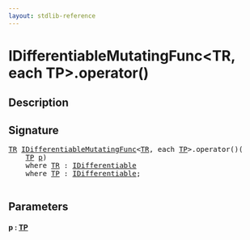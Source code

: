 ```yaml
---
layout: stdlib-reference
---
```


# IDifferentiableMutatingFunc\<TR, each TP\>\.operator\(\)

## Description





## Signature 

<pre>
<a href="../interfaces/idifferentiablemutatingfunc-01fn/index#typeparam-TR" class="code_type">TR</a> <a href="../interfaces/idifferentiablemutatingfunc-01fn/index" class="code_type">IDifferentiableMutatingFunc</a>&lt;<a href="../interfaces/idifferentiablemutatingfunc-01fn/index#typeparam-TR" class="code_type">TR</a>, <span class="code_keyword">each</span> <a href="../interfaces/idifferentiablemutatingfunc-01fn/index#typeparam-TP" class="code_type">TP</a>&gt;.operator()(
    <a href="../interfaces/idifferentiablemutatingfunc-01fn/index#typeparam-TP" class="code_type">TP</a> <a href="operatorx28x29#decl-p" class="code_param">p</a>)
    <span class='code_keyword'>where</span> <a href="../interfaces/idifferentiablemutatingfunc-01fn/index#typeparam-TR" class="code_type">TR</a> : <a href="../interfaces/idifferentiable-01/index" class="code_type">IDifferentiable</a>
    <span class='code_keyword'>where</span> <a href="../interfaces/idifferentiablemutatingfunc-01fn/index#typeparam-TP" class="code_type">TP</a> : <a href="../interfaces/idifferentiable-01/index" class="code_type">IDifferentiable</a>;

</pre>

## Parameters

####  <a id="decl-p"></a>p  : [TP](../interfaces/idifferentiablemutatingfunc-01fn/index#typeparam-TP)

